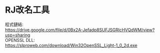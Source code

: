 ﻿RJ改名工具
=====
程式鏈結:</br>
https://drive.google.com/file/d/0Bx2A-Jefadp8SUFJSGRlcHVQdWM/view?usp=sharing</br>
OPENSSL DLL:</br>
https://slproweb.com/download/Win32OpenSSL_Light-1_0_2d.exe</br>